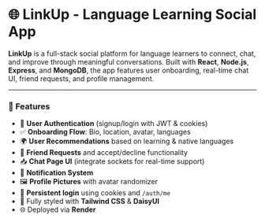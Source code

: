# 🌐 LinkUp - Language Learning Social App

**LinkUp** is a full-stack social platform for language learners to connect, chat, and improve through meaningful conversations. Built with **React**, **Node.js**, **Express**, and **MongoDB**, the app features user onboarding, real-time chat UI, friend requests, and profile management.

---

### 🚀 Features

- 👤 **User Authentication** (signup/login with JWT & cookies)
- ✅ **Onboarding Flow**: Bio, location, avatar, languages
- 🌍 **User Recommendations** based on learning & native languages
- 💬 **Friend Requests** and accept/decline functionality
- 📥 **Chat Page UI** (integrate sockets for real-time support)
- 🔔 **Notification System**
- 🖼️ **Profile Pictures** with avatar randomizer
- 🧠 **Persistent login** using cookies and `/auth/me`
- 🌈 Fully styled with **Tailwind CSS** & **DaisyUI**
- 🌐 Deployed via **Render**

